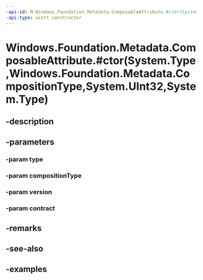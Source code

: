 ```yaml
---
-api-id: M:Windows.Foundation.Metadata.ComposableAttribute.#ctor(System.Type,Windows.Foundation.Metadata.CompositionType,System.UInt32,System.Type)
-api-type: winrt constructor
---
```


# Windows.Foundation.Metadata.ComposableAttribute.#ctor(System.Type,Windows.Foundation.Metadata.CompositionType,System.UInt32,System.Type)

<!--
public ComposableAttribute (Type type, Windows.Foundation.Metadata.CompositionType compositionType, uint version, Type contract);
-->


## -description

## -parameters

### -param type

### -param compositionType

### -param version

### -param contract

## -remarks

## -see-also

## -examples


